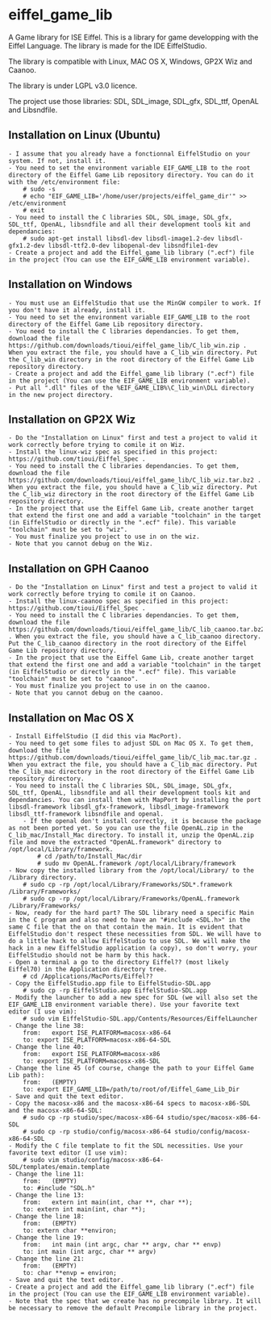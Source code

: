 eiffel_game_lib
===============

A Game library for ISE Eiffel.
This is a library for game developping with the Eiffel Language. The library is made for the IDE EiffelStudio.

The library is compatible with Linux, MAC OS X, Windows, GP2X Wiz and Caanoo.

The library is under LGPL v3.0 licence.

The project use those libraries: SDL, SDL_image, SDL_gfx, SDL_ttf, OpenAL and Libsndfile.


Installation on Linux (Ubuntu)
------------------------------

	- I assume that you already have a fonctionnal EiffelStudio on your system. If not, install it.
	- You need to set the environment variable EIF_GAME_LIB to the root directory of the Eiffel Game Lib repository directory. You can do it with the /etc/environment file:
		# sudo -s
		# echo "EIF_GAME_LIB='/home/user/projects/eiffel_game_dir'" >> /etc/environment
		# exit
	- You need to install the C libraries SDL, SDL_image, SDL_gfx, SDL_ttf, OpenAL, libsndfile and all their development tools kit and dependancies:
		# sudo apt-get install libsdl-dev libsdl-image1.2-dev libsdl-gfx1.2-dev libsdl-ttf2.0-dev libopenal-dev libsndfile1-dev
	- Create a project and add the Eiffel_game_lib library (".ecf") file in the project (You can use the EIF_GAME_LIB environment variable).


Installation on Windows
-----------------------

	- You must use an EiffelStudio that use the MinGW compiler to work. If you don't have it already, install it.
	- You need to set the environment variable EIF_GAME_LIB to the root directory of the Eiffel Game Lib repository directory.
	- You need to install the C libraries dependancies. To get them, download the file https://github.com/downloads/tioui/eiffel_game_lib/C_lib_win.zip . When you extract the file, you should have a C_lib_win directory. Put the C_lib_win directory in the root directory of the Eiffel Game Lib repository directory.
	- Create a project and add the Eiffel_game_lib library (".ecf") file in the project (You can use the EIF_GAME_LIB environment variable).
	- Put all ".dll" files of the %EIF_GAME_LIB%\C_lib_win\DLL directory in the new project directory.

Installation on GP2X Wiz
------------------------

	- Do the "Installation on Linux" first and test a project to valid it work correctly before trying to comile it on Wiz.
	- Install the linux-wiz spec as specified in this project: https://github.com/tioui/Eiffel_Spec .
	- You need to install the C libraries dependancies. To get them, download the file https://github.com/downloads/tioui/eiffel_game_lib/C_lib_wiz.tar.bz2 . When you extract the file, you should have a C_lib_wiz directory. Put the C_lib_wiz directory in the root directory of the Eiffel Game Lib repository directory.
	- In the project that use the Eiffel Game Lib, create another target that extend the first one and add a variable "toolchain" in the target (in EiffelStudio or directly in the ".ecf" file). This variable "toolchain" must be set to "wiz".
	- You must finalize you project to use in on the wiz.
	- Note that you cannot debug on the Wiz.

Installation on GPH Caanoo
--------------------------

	- Do the "Installation on Linux" first and test a project to valid it work correctly before trying to comile it on Caanoo.
	- Install the linux-caanoo spec as specified in this project: https://github.com/tioui/Eiffel_Spec .
	- You need to install the C libraries dependancies. To get them, download the file https://github.com/downloads/tioui/eiffel_game_lib/C_lib_caanoo.tar.bz2 . When you extract the file, you should have a C_lib_caanoo directory. Put the C_lib_caanoo directory in the root directory of the Eiffel Game Lib repository directory.
	- In the project that use the Eiffel Game Lib, create another target that extend the first one and add a variable "toolchain" in the target (in EiffelStudio or directly in the ".ecf" file). This variable "toolchain" must be set to "caanoo".
	- You must finalize you project to use in on the caanoo.
	- Note that you cannot debug on the caanoo.

Installation on Mac OS X
------------------------

	- Install EiffelStudio (I did this via MacPort).
	- You need to get some files to adjust SDL on Mac OS X. To get them, download the file https://github.com/downloads/tioui/eiffel_game_lib/C_lib_mac.tar.gz . When you extract the file, you should have a C_lib_mac directory. Put the C_lib_mac directory in the root directory of the Eiffel Game Lib repository directory.
	- You need to install the C libraries SDL, SDL_image, SDL_gfx, SDL_ttf, OpenAL, libsndfile and all their development tools kit and dependancies. You can install them with MapPort by installing the port libsdl-framework libsdl_gfx-framework, libsdl_image-framework libsdl_ttf-framework libsndfile and openal.
		- If the openal don't install correctly, it is because the package as not been ported yet. So you can use the file OpenAL.zip in the C_lib_mac/Install_Mac directory. To install it, unzip the OpenAL.zip file and move the extracted "OpenAL.framework" directory to /opt/local/Library/framework.
			# cd /path/to/Install_Mac/dir
			# sudo mv OpenAL.framework /opt/local/Library/framework
	- Now copy the installed library from the /opt/local/Library/ to the /Library directory.
		# sudo cp -rp /opt/local/Library/Frameworks/SDL*.framework /Library/Frameworks/
		# sudo cp -rp /opt/local/Library/Frameworks/OpenAL.framework /Library/Frameworks/
	- Now, ready for the hard part? The SDL library need a specific Main in the C program and also need to have an "#include <SDL.h>" in the same C file that the on that contain the main. It is evident that EiffelStudio don't respect these necessities from SDL. We will have to do a little hack to allow EiffelStudio to use SDL. We will make the hack in a new EiffelStudio application (a copy), so don't worry, your EiffelStudio should not be harm by this hack.
	- Open a terminal a go to the directory Eiffel?? (most likely Eiffel70) in the Application directory tree.
		# cd /Applications/MacPorts/Eiffel??
	- Copy the EiffelStudio.app file to EiffelStudio-SDL.app
		# sudo cp -rp EiffelStudio.app EiffelStudio-SDL.app
	- Modify the launcher to add a new spec for SDL (we will also set the EIF_GAME_LIB environment variable there). Use your favorite text editor (I use vim):
		# sudo vim EiffelStudio-SDL.app/Contents/Resources/EiffelLauncher
	- Change the line 38:
		from:	export ISE_PLATFORM=macosx-x86-64
		to:	export ISE_PLATFORM=macosx-x86-64-SDL
	- Change the line 40:
		from:	export ISE_PLATFORM=macosx-x86
		to:	export ISE_PLATFORM=macosx-x86-SDL
	- Change the line 45 (of course, change the path to your Eiffel Game Lib path):
		from:	(EMPTY)
		to:	export EIF_GAME_LIB=/path/to/root/of/Eiffel_Game_Lib_Dir
	- Save and quit the text editor.
	- Copy the macosx-x86 and the macosx-x86-64 specs to macosx-x86-SDL and the macosx-x86-64-SDL:
		# sudo cp -rp studio/spec/macosx-x86-64 studio/spec/macosx-x86-64-SDL
		# sudo cp -rp studio/config/macosx-x86-64 studio/config/macosx-x86-64-SDL
	- Modify the C file template to fit the SDL necessities. Use your favorite text editor (I use vim):
		# sudo vim studio/config/macosx-x86-64-SDL/templates/emain.template
	- Change the line 11:
		from:	(EMPTY)
		to:	#include "SDL.h"
	- Change the line 13:
		from:	extern int main(int, char **, char **);
		to:	extern int main(int, char **);
	- Change the line 18:
		from:	(EMPTY)
		to:	extern char **environ;
	- Change the line 19:
		from:	int main (int argc, char ** argv, char ** envp)
		to:	int main (int argc, char ** argv)	
	- Change the line 21:
		from:	(EMPTY)
		to:	char **envp = environ;
	- Save and quit the text editor.
	- Create a project and add the Eiffel_game_lib library (".ecf") file in the project (You can use the EIF_GAME_LIB environment variable).
	- Note that the spec that we create has no precompile library. It will be necessary to remove the default Precompile library in the project.
